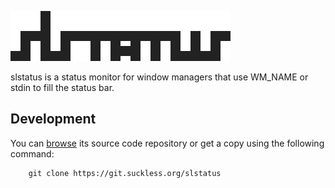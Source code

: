 ![slstatus](slstatus.svg)

slstatus is a status monitor for window managers that use WM\_NAME or stdin
to fill the status bar.

Development
-----------

You can [browse](//git.suckless.org/slstatus) its source code repository
or get a copy using the following command:

        git clone https://git.suckless.org/slstatus
